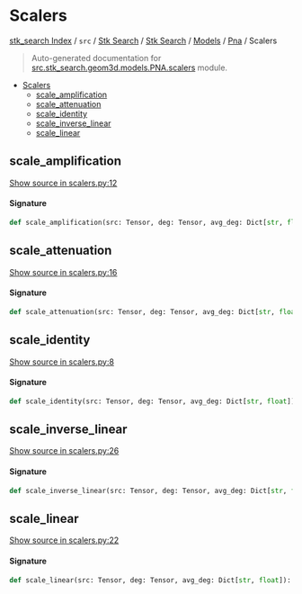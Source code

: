 # Scalers

[stk_search Index](../../../../../README.md#stk_search-index) / `src` / [Stk Search](../../../index.md#stk-search) / [Stk Search](../../../index.md#stk-search) / [Models](../index.md#models) / [Pna](./index.md#pna) / Scalers

> Auto-generated documentation for [src.stk_search.geom3d.models.PNA.scalers](https://github.com/mohammedazzouzi15/STK_search/blob/main/src/stk_search/geom3d/models/PNA/scalers.py) module.

- [Scalers](#scalers)
  - [scale_amplification](#scale_amplification)
  - [scale_attenuation](#scale_attenuation)
  - [scale_identity](#scale_identity)
  - [scale_inverse_linear](#scale_inverse_linear)
  - [scale_linear](#scale_linear)

## scale_amplification

[Show source in scalers.py:12](https://github.com/mohammedazzouzi15/STK_search/blob/main/src/stk_search/geom3d/models/PNA/scalers.py#L12)

#### Signature

```python
def scale_amplification(src: Tensor, deg: Tensor, avg_deg: Dict[str, float]): ...
```



## scale_attenuation

[Show source in scalers.py:16](https://github.com/mohammedazzouzi15/STK_search/blob/main/src/stk_search/geom3d/models/PNA/scalers.py#L16)

#### Signature

```python
def scale_attenuation(src: Tensor, deg: Tensor, avg_deg: Dict[str, float]): ...
```



## scale_identity

[Show source in scalers.py:8](https://github.com/mohammedazzouzi15/STK_search/blob/main/src/stk_search/geom3d/models/PNA/scalers.py#L8)

#### Signature

```python
def scale_identity(src: Tensor, deg: Tensor, avg_deg: Dict[str, float]): ...
```



## scale_inverse_linear

[Show source in scalers.py:26](https://github.com/mohammedazzouzi15/STK_search/blob/main/src/stk_search/geom3d/models/PNA/scalers.py#L26)

#### Signature

```python
def scale_inverse_linear(src: Tensor, deg: Tensor, avg_deg: Dict[str, float]): ...
```



## scale_linear

[Show source in scalers.py:22](https://github.com/mohammedazzouzi15/STK_search/blob/main/src/stk_search/geom3d/models/PNA/scalers.py#L22)

#### Signature

```python
def scale_linear(src: Tensor, deg: Tensor, avg_deg: Dict[str, float]): ...
```